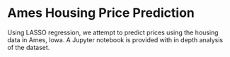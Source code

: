 # Ames Housing Price Prediction

Using LASSO regression, we attempt to predict prices using the housing data in Ames, Iowa. A Jupyter notebook is provided with in depth analysis of the dataset.
